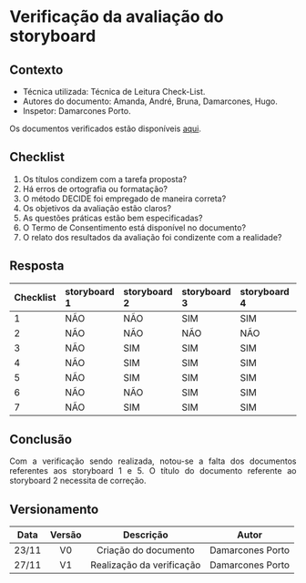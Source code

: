 # Verificação da avaliação do storyboard

## Contexto

- Técnica utilizada: Técnica de Leitura Check-List.
- Autores do documento: Amanda, André, Bruna, Damarcones, Hugo.
- Inspetor: Damarcones Porto.

<p align = "justify">Os documentos verificados estão disponíveis <a href="https://interacao-humano-computador.github.io/2020.1-Prefeiturade-Aguas-Lindas-de-Goias/storyboard/av_storyboard_principal/">aqui</a>.</p>


## Checklist

1. Os títulos condizem com a tarefa proposta?
2. Há erros de ortografia ou formatação?
3. O método DECIDE foi empregado de maneira correta?
4. Os objetivos da avaliação estão claros?
5. As questões práticas estão bem especificadas?
6. O Termo de Consentimento está disponível no documento?
7. O relato dos resultados da avaliação foi condizente com a realidade?

## Resposta

|Checklist|storyboard 1|storyboard 2|storyboard 3|storyboard 4|storyboard 5|
|:--------|:----------|:----------|:----------|:----------|:----------|
|1        |NÃO        |NÃO        |SIM        |SIM        |NÃO        |
|2        |NÃO        |NÃO        |NÃO        |NÃO        |NÃO        |
|3        |NÃO        |SIM        |SIM        |SIM        |NÃO        |
|4        |NÃO        |SIM        |SIM        |SIM        |NÃO        |
|5        |NÃO        |SIM        |SIM        |SIM        |NÃO        |
|6        |NÃO        |NÃO        |SIM        |SIM        |NÃO        |
|7        |NÃO        |SIM        |SIM        |SIM        |NÃO        |

## Conclusão

<p align = "justify">Com a verificação sendo realizada, notou-se a falta dos documentos referentes aos storyboard 1 e 5. O título do documento referente ao storyboard 2 necessita de correção.</p>

## Versionamento

| Data | Versão |           Descrição             |    Autor    |
|:----:|:------:|:-------------------------------:|:-----------:|
|23/11 |V0      |     Criação do documento        |Damarcones Porto|
|27/11 |V1      |     Realização da verificação   |Damarcones Porto|